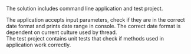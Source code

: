The solution includes command line application and test project.

The application accepts input parameters, check if they are in the correct date format and prints date range in console. The correct date format is dependent on current culture used by thread.  
The test project contains unit tests that check if methods used in application work correctly. 
